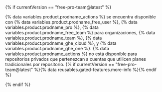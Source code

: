 {% if currentVersion == "free-pro-team@latest" %}

{% data variables.product.prodname_actions %} se encuentra disponible con {% data variables.product.prodname_free_user %}, {% data variables.product.prodname_pro %}, {% data variables.product.prodname_free_team %} para organizaciones, {% data variables.product.prodname_team %}, {% data variables.product.prodname_ghe_cloud %}, y {% data variables.product.prodname_ghe_one %}. {% data variables.product.prodname_actions %} no está disponible para repositorios privados que pertenezcan a cuentas que utilicen planes tradicionales por repositorio. {% if currentVersion == "free-pro-team@latest" %}{% data reusables.gated-features.more-info %}{% endif %}

{% endif %}
